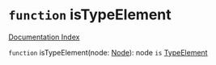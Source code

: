 # `function` isTypeElement

[Documentation Index](../README.md)

`function` isTypeElement(node: [Node](../interface.Node/README.md)): node `is` [TypeElement](../interface.TypeElement/README.md)